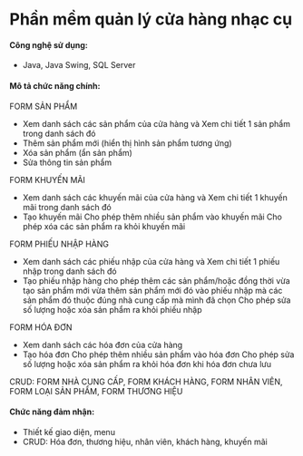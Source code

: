 # Phần mềm quản lý cửa hàng nhạc cụ
#### Công nghệ sử dụng:
- Java, Java Swing, SQL Server
#### Mô tả chức năng chính:
FORM SẢN PHẨM
- Xem danh sách các sản phẩm của cửa hàng và Xem chi tiết 1 sản phẩm trong danh sách đó
- Thêm sản phẩm mới (hiển thị hình sản phẩm tương ứng)
- Xóa sản phẩm (ẩn sản phẩm)
- Sửa thông tin sản phẩm

FORM KHUYẾN MÃI
- Xem danh sách các khuyến mãi của cửa hàng và Xem chi tiết 1 khuyến mãi trong danh sách đó
- Tạo khuyến mãi 
	Cho phép thêm nhiều sản phẩm vào khuyến mãi
	Cho phép xóa các sản phẩm ra khỏi khuyến mãi

FORM PHIẾU NHẬP HÀNG
- Xem danh sách các phiếu nhập của cửa hàng và Xem chi tiết 1 phiếu nhập trong danh sách đó
- Tạo phiếu nhập hàng 
	cho phép thêm các sản phẩm/hoặc đồng thời vừa tạo sản phẩm mới vừa thêm sản phẩm mới đó vào phiếu nhập mà các sản phẩm đó thuộc đúng nhà cung cấp mà mình đã chọn
	Cho phép sửa số lượng hoặc xóa sản phẩm ra khỏi phiếu nhập

FORM HÓA ĐƠN
- Xem danh sách các hóa đơn của cửa hàng
- Tạo hóa đơn
	Cho phép thêm nhiều sản phẩm vào hóa đơn
	Cho phép sửa số lượng hoặc xóa sản phẩm ra khỏi hóa đơn khi hóa đơn chưa lưu

CRUD: FORM NHÀ CUNG CẤP, FORM KHÁCH HÀNG, FORM NHÂN VIÊN, FORM LOẠI SẢN PHẨM, FORM THƯƠNG HIỆU

#### Chức năng đảm nhận:
- Thiết kế giao diện, menu
- CRUD: Hóa đơn, thương hiệu, nhân viên, khách hàng, khuyến mãi
